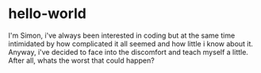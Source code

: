 # hello-world

I'm Simon, i've always been interested in coding but at the same time intimidated by how complicated it all seemed and how little i know about it. Anyway, i've decided to face into the discomfort and teach myself a little. After all, whats the worst that could happen?
